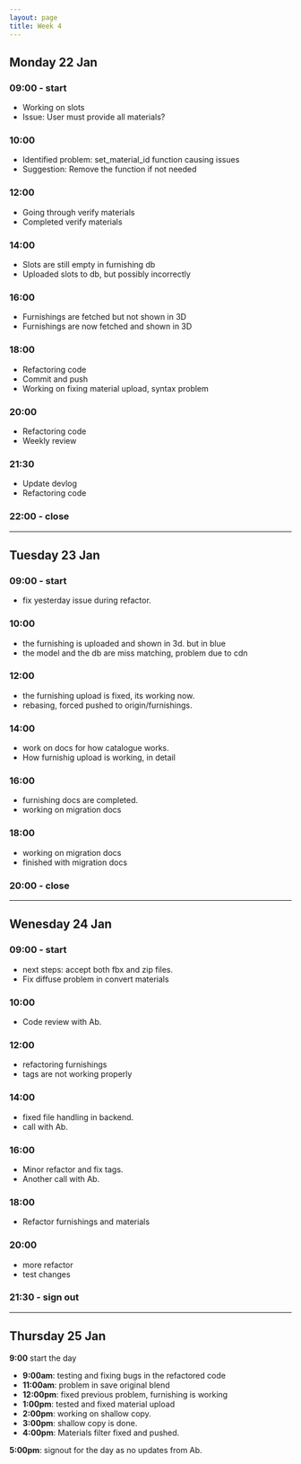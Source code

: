 ```yaml
---
layout: page
title: Week 4
---
```



## Monday 22 Jan

### 09:00 - start

- Working on slots
- Issue: User must provide all materials?

### 10:00

- Identified problem: set_material_id function causing issues
- Suggestion: Remove the function if not needed

### 12:00

- Going through verify materials
- Completed verify materials

### 14:00

- Slots are still empty in furnishing db
- Uploaded slots to db, but possibly incorrectly

### 16:00

- Furnishings are fetched but not shown in 3D
- Furnishings are now fetched and shown in 3D

### 18:00

- Refactoring code
- Commit and push
- Working on fixing material upload, syntax problem

### 20:00

- Refactoring code
- Weekly review

### 21:30

- Update devlog
- Refactoring code

### 22:00 - close

---

## Tuesday 23 Jan

### 09:00 - start

- fix yesterday issue during refactor.

### 10:00

- the furnishing is uploaded and shown in 3d. but in blue
- the model and the db are miss matching, problem due to cdn

### 12:00

- the furnishing upload is fixed, its working now.
- rebasing, forced pushed to origin/furnishings.

### 14:00

- work on docs for how catalogue works.
- How furnishig upload is working, in detail

### 16:00

- furnishing docs are completed.
- working on migration docs

### 18:00

- working on migration docs
- finished with migration docs

### 20:00 - close

---

## Wenesday 24 Jan

### 09:00 - start

- next steps: accept both fbx and zip files.
- Fix diffuse problem in convert materials

### 10:00

- Code review with Ab.

### 12:00

- refactoring furnishings
- tags are not working properly

### 14:00

- fixed file handling in backend.
- call with Ab.

### 16:00

- Minor refactor and fix tags.
- Another call with Ab.

### 18:00

- Refactor furnishings and materials

### 20:00

- more refactor
- test changes

### 21:30 - sign out

---

## Thursday 25 Jan

**9:00** start the day

- **9:00am**: testing and fixing bugs in the refactored code
- **11:00am**: problem in save original blend
- **12:00pm**: fixed previous problem, furnishing is working
- **1:00pm**: tested and fixed material upload
- **2:00pm**: working on shallow copy.
- **3:00pm**: shallow copy is done.
- **4:00pm**: Materials filter fixed and pushed.

**5:00pm**: signout for the day as no updates from Ab.
